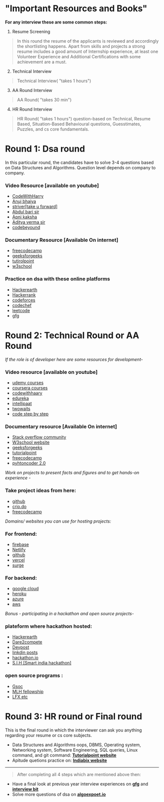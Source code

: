 # **"Important Resources and Books"**

**For any interview these are some common steps:**

1. Resume Screening
>In this round the resume of the applicants is reviewed and accordingly the shortlisting happens. 
Apart from skills and projects a strong resume includes a good amount of Internship experience, at least one Volunteer Experience and Additional Certifications with some achievement are a must.

2. Technical  Interview
>Technical Interview( "takes 1 hours")


3. AA Round Interview
>AA Round( "takes 30 min")

4. HR Round Interview
>HR Round( "takes 1 hours")
question-based on Technical, Resume Based, Situation-Based Behavioural questions, Guesstimates, Puzzles, and cs core fundamentals.


# Round 1: Dsa round

In this particular round, the candidates have to solve 3-4 questions based on Data Structures and Algorithms. Question level depends on company to company.

### Video Resource [available on youtube]
* [CodeWithHarry](https://www.youtube.com/c/CodeWithHarry)
* [Anuj bhaiya](https://www.youtube.com/c/AnujBhaiya)
* [striver[take u forward]](https://www.youtube.com/c/takeUforward)
* [Abdul bari sir](https://www.youtube.com/channel/UCZCFT11CWBi3MHNlGf019nw)
* [Apni kaksha](https://www.youtube.com/channel/UCF7BExjT2zH_mmyqOB139Dg)
* [Aditya verma sir](https://www.youtube.com/c/AdityaVermaTheProgrammingLord)
* [codebeyound](https://www.youtube.com/c/CodeBeyond)

### Documentary Resource [Available On internet]
* [freecodecamp](https://www.freecodecamp.org/)
* [geeksforgeeks](https://www.geeksforgeeks.org/)
* [tutirolpoint](https://www.tutorialspoint.com/index.htm)
* [w3school](https://www.w3schools.com/)

### Practice on dsa with these online platforms
* [Hackerearth](https://www.hackerearth.com/)
* [Hackerrank](https://www.hackerrank.com/)
* [codeforces](https://codeforces.com/)
* [codechef](https://www.codechef.com/)
* [leetcode](https://leetcode.com/)
* [gfg](https://www.geeksforgeeks.org/)

# Round 2: Technical Round or AA Round

<i> If the role is of developer here are some resources for development- </i>

### Video resource [available on youtube]

* [udemy courses](https://www.udemy.com/?deal_code=&utm_term=Homepage&utm_content=Textlink&utm_campaign=Rakuten-default&ranMID=39197&ranEAID=%2F68Yt01SgtI&ranSiteID=_68Yt01SgtI-IyHQcQ0vUgslxO93sgRjmw&LSNPUBID=%2F68Yt01SgtI&utm_source=aff-campaign&utm_medium=udemyads)
* [coursera courses](https://www.coursera.org/professional-certificates/sas-programming?utm_source=gg&utm_medium=sem&utm_campaign=37-SAS-Programmer-IN&utm_content=37-SAS-Programmer-IN&campaignid=12737601544&adgroupid=123746533387&device=c&keyword=coursera%20programming&matchtype=b&network=g&devicemodel=&adpostion=&creativeid=514091947388&hide_mobile_promo&gclid=Cj0KCQjw8eOLBhC1ARIsAOzx5cFkGZHA-hwrpMvV1vXE02gJKj3YwEzpL8ai0bi4jyjFbAx7vdeOqXcaAt74EALw_wcB)
* [codewithhaary](https://www.youtube.com/c/CodeWithHarry)
* [edureka](https://www.youtube.com/c/edurekaIN)
* [intellipaat](https://www.youtube.com/c/Intellipaat)
* [twowaits](https://www.youtube.com/c/Twowaits)
* [code step by step](https://www.youtube.com/channel/UCvHX2bCZG2m9ddUhwxudKYA)

### Documentary resource [Available On internet]
 
* [Stack overflow community](https://stackoverflow.com/)
* [W3school website](https://www.w3schools.com/)
* [geeksforgeeks](https://www.geeksforgeeks.org/)
* [tutorialpoint](https://www.tutorialspoint.com/index.htm)
* [freecodecamp](https://www.freecodecamp.org/)
* [pyhtoncoder 2.0](https://www.python.org/download/releases/2.0/)

<i> Work on projects to present facts and figures and to get hands-on experience - </i>
 
### Take project ideas from here:
 
* [github](https://github.com/)
* [crio.do](https://www.crio.do/)
* [freecodecamp](https://www.freecodecamp.org/)

<i> Domains/ websites you can use for hosting projects: </i>
 
### For frontend:
 
* [firebase](https://firebase.google.com/)
* [Netlify](https://www.netlify.com/)
* [github](https://github.com/)
* [vercel](https://vercel.com/)
* [surge](https://www.surgeahead.com/)
 
### For backend:
 
* [google cloud](https://cloud.google.com/gcp/?utm_source=google&utm_medium=cpc&utm_campaign=japac-IN-all-en-dr-bkws-all-super-trial-e-dr-1009882&utm_content=text-ad-none-none-DEV_c-CRE_498747252452-ADGP_Hybrid%20%7C%20BKWS%20-%20EXA%20%7C%20Txt%20~%20GCP%20~%20General_google%20cloud-KWID_43700023274811608-kwd-296530647816&userloc_9302309-network_g&utm_term=KW_google%20cloud&ds_rl=1264446&gclid=Cj0KCQjw8eOLBhC1ARIsAOzx5cEmgMJFgCkvxQBxV2Z8E7Cq7AJ1mV5Q6TTjYYgCRPkY9gp0kLziDMgaAnS8EALw_wcB&gclsrc=aw.ds)
* [heroku](https://www.heroku.com/)
* [azure](https://azure.microsoft.com/en-in/free/search/?&ef_id=Cj0KCQjw8eOLBhC1ARIsAOzx5cGH2EG54v-UuuHZ-o308g6IKOOyUuDd9xI3VPct41evtUjnDWqv8O8aAqNWEALw_wcB:G:s&OCID=AID2200195_SEM_Cj0KCQjw8eOLBhC1ARIsAOzx5cGH2EG54v-UuuHZ-o308g6IKOOyUuDd9xI3VPct41evtUjnDWqv8O8aAqNWEALw_wcB:G:s&gclid=Cj0KCQjw8eOLBhC1ARIsAOzx5cGH2EG54v-UuuHZ-o308g6IKOOyUuDd9xI3VPct41evtUjnDWqv8O8aAqNWEALw_wcB)
* [aws](https://aws.amazon.com/free/?trk=ps_a134p000003yhlXAAQ&trkCampaign=acq_paid_search_brand&sc_channel=ps&sc_campaign=acquisition_IN&sc_publisher=google&sc_category=core-main&sc_country=IN&sc_geo=APAC&sc_outcome=Acquisition&sc_detail=aws&sc_content=Brand_Core_aws_e&sc_matchtype=e&sc_segment=453325184782&sc_medium=ACQ-P|PS-GO|Brand|Desktop|SU|Core-Main|Core|IN|EN|Text&s_kwcid=AL!4422!3!453325184782!e!!g!!aws&ef_id=Cj0KCQjw8eOLBhC1ARIsAOzx5cHytZDCf-UDp7CtbWeUqm1Z2TuItEMKadgHlmwmj-bqBADPBD31cq4aAjIjEALw_wcB:G:s&s_kwcid=AL!4422!3!453325184782!e!!g!!aws&all-free-tier.sort-by=item.additionalFields.SortRank&all-free-tier.sort-order=asc&awsf.Free%20Tier%20Types=*all&awsf.Free%20Tier%20Categories=*all)

<i> Bonus - participating in a hackathon and open source projects- </i>
 
### plateform where hackathon hosted:
 
* [Hackerearth](https://www.hackerearth.com/)
* [Dare2compete](https://dare2compete.com/)
* [Devpost](https://devpost.com/)
* [linkdin posts](https://www.linkedin.com/)
* [hackathon.io](https://www.hackathon.io/events)
* [S.I.H [Smart india hackathon]](https://www.sih.gov.in/)
 

### open source programs :
 
* [Gsoc](https://summerofcode.withgoogle.com/archive/v)
* [MLH fellowship](https://fellowship.mlh.io/)
* [LFX etc](https://lfx.linuxfoundation.org/tools/mentorship/)

# Round 3: HR round or Final round
 
This is the final round in which the interviewer can ask you anything regarding your resume or cs core subjects.

* Data Structures and Algorithms oops, DBMS, Operating system, Networking system, Software Engineering, SQL queries, Linux command, and git command: [**Tutorialpoint website**](https://www.tutorialspoint.com/index.htm)
* Apitude quetions practice on: [**Indiabix website**](https://www.indiabix.com/)


*********************************************************************************************************************************************************************************
>After completing all 4 steps which are mentioned above then:
* Have a final look at previous year interview experiences on [**gfg**](https://www.geeksforgeeks.org/) and [**interview bit**](https://www.interviewbit.com/)
* Solve  more questions of dsa on [**algoexpoet.io**](https://www.algoexpert.io/product?r=ads&gclid=CjwKCAjw_L6LBhBbEiwA4c46upPgWbQqBKOck5JylFyiHE2G0uenJ6AuIkJW8vzrrUSjqZtbT62uBBoCTOEQAvD_BwE)



